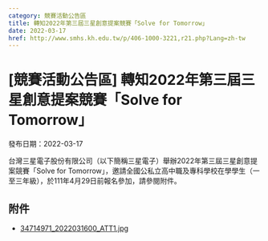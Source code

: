 ```yaml
---
category: 競賽活動公告區
title: 轉知2022年第三屆三星創意提案競賽「Solve for Tomorrow」
date: 2022-03-17
href: http://www.smhs.kh.edu.tw/p/406-1000-3221,r21.php?Lang=zh-tw
---
```


# [競賽活動公告區] 轉知2022年第三屆三星創意提案競賽「Solve for Tomorrow」

發布日期：2022-03-17

台灣三星電子股份有限公司（以下簡稱三星電子）舉辦2022年第三屆三星創意提案競賽「Solve for Tomorrow」，邀請全國公私立高中職及專科學校在學學生（一至三年級），於111年4月29日前報名參加，請參閱附件。

## 附件

- [34714971_2022031600_ATT1.jpg](https://www.smhs.kh.edu.tw/var/file/0/1000/attach/20/pta_2990_67708_06776.jpg)
